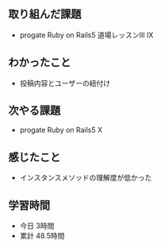 ## 取り組んだ課題
- progate Ruby on Rails5 道場レッスンⅢ Ⅸ
## わかったこと
- 投稿内容とユーザーの紐付け
## 次やる課題
- progate Ruby on Rails5 Ⅹ
## 感じたこと
- インスタンスメソッドの理解度が低かった
## 学習時間
- 今日 3時間
- 累計 48.5時間
